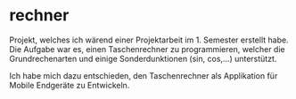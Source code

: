 # rechner

Projekt, welches ich wärend einer Projektarbeit im 1. Semester erstellt habe.
Die Aufgabe war es, einen Taschenrechner zu programmieren, welcher die Grundrechenarten und einige Sonderdunktionen (sin, cos,...) unterstützt.

Ich habe mich dazu entschieden, den Taschenrechner als Applikation für Mobile Endgeräte zu Entwickeln.


